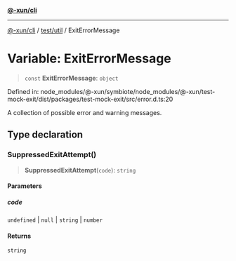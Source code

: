 [**@-xun/cli**](../../../README.md)

***

[@-xun/cli](../../../README.md) / [test/util](../README.md) / ExitErrorMessage

# Variable: ExitErrorMessage

> `const` **ExitErrorMessage**: `object`

Defined in: node\_modules/@-xun/symbiote/node\_modules/@-xun/test-mock-exit/dist/packages/test-mock-exit/src/error.d.ts:20

A collection of possible error and warning messages.

## Type declaration

### SuppressedExitAttempt()

> **SuppressedExitAttempt**(`code`): `string`

#### Parameters

##### code

`undefined` | `null` | `string` | `number`

#### Returns

`string`
